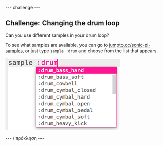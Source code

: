 \--- challenge \---

## Challenge: Changing the drum loop

Can you use different samples in your drum loop?

To see what samples are available, you can go to [jumpto.cc/sonic-pi-samples](http://jumpto.cc/sonic-pi-samples), or just type `sample :drum` and choose from the list that appears.

![screenshot](images/dj-drum-challenge.png)

\--- / πρόκληση \---